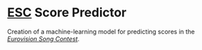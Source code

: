 #   [ESC](http://eurovision.tv/) Score Predictor

Creation of a machine-learning model for predicting scores in the [*Eurovision Song Contest*](http://eurovision.tv/).

